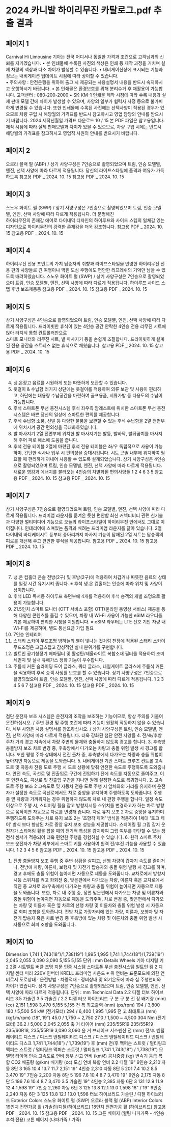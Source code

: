 # 2024 카니발 하이리무진 카탈로그.pdf 추출 결과

## 페이지 1

Carnival
 Hi Limousine
기아는 전국 어디서나 동일한 가격과 조건으로 고객님과의 신뢰를 지키겠습니다.
• 본 인쇄물에 수록된 사진의 색상은 인쇄 등 제작 과정을 거치며 실제 차량의 색상과 다소 차이가 발생할 수 있습니다.
• 내비게이션상에 표시되는 기능과 정보는 내비게이션 업데이트 시점에 따라 상이할 수 있습니다.    
• 주의사항 : 안전운행을 위하여 출고 시 제공되는 사용설명서 내용을 반드시 숙지하시고 운행하시기 바랍니다.
• 본 인쇄물은 환경보호를 위해 분리수거 후 재활용이 가능합니다.
 고객센터 : 080-200-2000   • SK-KM-1
인쇄물 제작 시점에 따라 수록 내용과 실제 판매 모델 간에 차이가 발생할 수 있으며, 
사양의 일부가 협력사 사정 등으로 불가피하게 변경될 수 있습니다. 또한 인쇄물에 수록된 사진에는 선택사양이 적용된 경우가 있으므로 
차량 구입 시 해당월의 가격표를 반드시 참고하시고 영업 담당의 안내를 받으시기 바랍니다.
2024
제작년월일
가격표 다운로드
10 /  15
본 PDF 파일은 참고용입니다. 
제작 시점에 따라 실제 판매모델과 차이가 있을 수 있으므로, 
차량 구입 시에는 반드시 해당월의 가격표를 참고하시고 
영업직 사원의 안내를 받으시기 바랍니다.


## 페이지 2

오로라 블랙 펄 (ABP) / 상기 사양구성은 7인승으로 촬영되었으며 트림, 인승 모델별, 엔진, 선택 사양에 따라 다르게 적용됩니다.
당신의 라이프스타일에 품격과 여유가 가득하도록
참고용 PDF _ 2024. 10. 15
참고용 PDF _ 2024. 10. 15


## 페이지 3

스노우 화이트 펄 (SWP) / 상기 사양구성은 7인승으로 촬영되었으며 트림, 인승 모델별, 엔진, 선택 사양에 따라 다르게 적용됩니다.
더 분명해진  
하이리무진의 존재감
에어로 다이내믹 디자인의 하이루프와 사이드 스텝의 일체감 있는 
디자인으로 하이리무진의 강력한 존재감을 더욱 강조합니다.
참고용 PDF _ 2024. 10. 15
참고용 PDF _ 2024. 10. 15


## 페이지 4

하이리무진 전용 포인트의 가치
탑승자의 취향과 라이프스타일을 반영한 하이리무진 전용 편의 사양들로 
긴 여행이나 막힌 도심 주행에도 편안한 리프레쉬의 기억만 남을 수 있도록 배려하였습니다. 
스노우 화이트 펄 (SWP) / 상기 사양구성은 7인승으로 촬영되었으며 트림, 인승 모델별, 엔진, 선택 사양에 따라 다르게 적용됩니다.
하이루프
사이드 스텝
후방 보조제동등
참고용 PDF _ 2024. 10. 15
참고용 PDF _ 2024. 10. 15


## 페이지 5

상기 사양구성은 4인승으로 촬영되었으며 트림, 인승 모델별, 엔진, 선택 사양에 따라 다르게 적용됩니다.
프라이빗한 휴식이 있는
4인승 공간
안락한 4인승 전용 리무진 시트에 앉아 터치식 통합 컨트롤러만으로  
스마트 모니터와 리무진 시트, 발 마사지기 등을 손쉽게 조절합니다. 
프라이빗하게 설계된 전용 공간을 스트레스 없는 휴식으로 채웠습니다. 
참고용 PDF _ 2024. 10. 15
참고용 PDF _ 2024. 10. 15


## 페이지 6

4. 냉.온장고
음료를 시원하게 또는 따뜻하게 보관할 수 있습니다.
1. 옷걸이 & 수납함
러기지 상단에는 옷걸이를 적용하여 의류 보관 및 사용이 편리하고, 
하단에는 대용량 수납공간을 마련하여 골프용품, 서류가방 등 
다용도의 수납이 가능합니다.
2. 후석 스마트폰 무선 충전시스템
후석 좌우측 암레스트에 위치한 스마트폰 무선 충전시스템은 
바쁜 당신의 일상에 스마트한 편의를 제공합니다.
5. 후석 수납함
소품, 신발 등 다양한 물품을 보관할 수 있는 후석 수납함을 
2열 전면부에 위치시켜 공간 편의성을 극대화하였습니다.
3. 발 마사지기
2열 전면부에 위치한 발 마사지기는 발등, 발바닥, 발뒤꿈치를 마사지해 주어
피로 해소에 도움을 줍니다.
6. 후석 전용 테이블
2열에 마련된 후석 전용 테이블은 좌/우 독립적으로 사용이 가능하며,
간단한 식사나 업무 시 편의성을 증대시킵니다. 시트 콘솔 내부에 위치하여
필요할 때 편리하게 꺼내어 사용할 수 있도록 설계되었습니다.
상기 사양구성은 4인승으로 촬영되었으며 트림, 인승 모델별, 엔진, 선택 사양에 따라 다르게 적용됩니다.
새로운 영감과 에너지를 불러오는
4인승의 차별화된 편의사양들
1
2
4
6
3
5
참고용 PDF _ 2024. 10. 15
참고용 PDF _ 2024. 10. 15


## 페이지 7

상기 사양구성은 7인승으로 촬영되었으며 트림, 인승 모델별, 엔진, 선택 사양에 따라 다르게 적용됩니다.
프리미엄 라운지를 
옮겨온 듯한 편안함 
최신 커넥티비티 관련 신기술과 다양한 멀티미디어 기능으로 
오늘의 라이프스타일이 하이리무진 안에서도 그대로 이어집니다. 
인테리어에 스며있는 품격과 배려는 프리미엄 라운지를 닮아 있습니다. 
2열 다이내믹 바디케어시트
등부터 종아리까지 마사지 기능이 탑재된 2열 시트는 탑승객의 피로를 개선해 주고 
편안한 휴식을 제공합니다.
참고용 PDF _ 2024. 10. 15
참고용 PDF _ 2024. 10. 15


## 페이지 8

7. 냉.온 컵홀더
콘솔 전방(2구) 및 후방(2구)에 적용하여 차갑거나 따뜻한 음료의 상태를
일정 시간 유지시켜 줍니다.
※ 후석 냉.온 컵홀더는 인승에 따라 위치 및 사양이 상이합니다.
6. 후석 LED 독서등
하이루프 측면부에 4개를 적용하여 후석 승객의 개별 조명으로 활용이 가능합니다.
3. 21.5인치 스마트 모니터 (OTT 서비스 포함)
OTT(온라인 동영상 서비스) 제공을 통해 다양한 콘텐츠를 즐길 수 있으며, 차량 내 
Wi-Fi 사용이 가능한 eSIM 라우터를 기본 제공하여 편리한 시청을 지원합니다.
※ eSIM 라우터는 LTE 신호 기반 차량 내 Wi-Fi를 제공하며, 별도 통신요금 가입 필요
1. 7인승 인테리어
2. 스태리 스카이 무드조명
밤하늘의 별이 빛나는 것처럼 천장에 적용된 스태리 스카이 무드조명은 
고급스럽고 감성적인 실내 분위기를 구현합니다.
5. 빌트인 공기청정기
헤파필터 및 활성탄/제올라이트 복합소재 필터를 적용하여 
초미세먼지 및 실내 유해가스 정화 기능이 우수합니다.
4. 주름식 커튼
슬라이딩 도어 글라스, 쿼터 글라스, 테일게이트 글라스에 
주름식 커튼을 적용하여 후석 승객 사생활 보호를 할 수 있습니다.
상기 사양구성은 7인승으로 촬영되었으며 트림, 인승 모델별, 엔진, 선택 사양에 따라 다르게 적용됩니다.
1
2
3
4
5
6
7
참고용 PDF _ 2024. 10. 15
참고용 PDF _ 2024. 10. 15


## 페이지 9

첨단 운전자 보조 시스템은 운전자의 조작을 보조하는 기능이므로, 항상 주의를 기울여 운전하십시오. / 주변 환경 및 주행 조건에 따라 기능이 원활히 작동하지 않을 수 있습니다. 세부 사항은 사용 설명서를 참조하십시오.  / 상기 사양구성은  트림, 인승 모델별, 엔진, 선택 사양에 따라 다르게 적용됩니다.
더욱 강화된 첨단 안전 사양들
4. 전/측/후방 주차 거리 경고
저속에서 차량 주변의 물체와 충돌하지 않도록 경고를 합니다.
3. 후측방 충돌방지 보조
차로 변경 중, 후측방에서 다가오는 차량과 충돌 위험 발생 시 경고를 합니다.
또한 평행 주차 상태에서 전진 출차 중, 후측방에서 다가오는 차량과 
충돌 위험이 높아지면 자동으로 제동을 도와줍니다.
5. 내비게이션 기반 스마트 크루즈 컨트롤
고속도로 및 자동차 전용 도로 주행 시 도로 상황에 맞춰 안전한 속도로 
주행하도록 도와줍니다. 안전 속도, 곡선로 및 진출입로 구간에 진입하기 전에 
속도를 자동으로 줄여주고, 이후 안전속도, 곡선로 및 진출입 구간을 지나면 
원래 설정한 속도로 복귀합니다.
2. 고속도로 주행 보조 2
고속도로 및 자동차 전용 도로 주행 시 앞차와의 거리를 유지하며 운전자가 설정한 속도로 
곡선로에서도 차로 중앙을 유지하며 주행하도록 도와줍니다. 
주행 중 옆 차량과 가까워지는 경우 위험하지 않도록 차로 내 편향 주행을 합니다. 
일정 속도 이상으로 주행 시, 스티어링 휠을 잡고 방향지시등 스위치를 변경하고자 하는 
차로 방향으로 움직이면 자동으로 차로를 변경해 줍니다.
차로 유지 보조 2
차로 중앙을 유지하며 주행하도록 도와주는 차로 유지 보조 2는 '조향각 제어' 방식을 적용하여 
1세대 '토크 제어' 방식 보다 향상된 차로 중앙 유지 보조 성능을 제공합니다.
스티어링 휠 그립 감지
운전자가 스티어링 휠을 잡을 때의 전기적 특성을 감지하여 그립 여부를 판단할 수 있는 
정전식 센서가 적용되어 더욱 편안한 주행을 경험하실 수 있습니다.
6. 원격 스마트 주차 보조
운전자가 차량 외부에서 스마트 키를 사용하여 원격 전/후진 기능을 
사용할 수 있습니다.
1
2
3
4
5
6
참고용 PDF _ 2024. 10. 15
참고용 PDF _ 2024. 10. 15
1. 전방 충돌방지 보조
주행 중 주변 상황을 살피고, 선행 차량이 갑자기 속도를 줄이거나, 전방에 차량, 이륜차, 보행자 및 자전거 탑승자와 충돌 위험 발행 시 
경고를 하며, 경고 후에도 충돌 위험이 높아지면 자동으로 제동을 도와줍니다. 
교차로에서 방향지시등 스위치를 켜고 좌회전 중, 맞은편에서 다가오는 차량, 이륜차 혹은 교차로에서 직진 중 교차로 좌/우측에서 다가오는 
차량과 충돌 위험이 높아지면 자동으로 제동을 도와줍니다. 
또한, 차로 내 주행 중, 정면 맞은편에서 다가오는 차량 및 이륜차와 충돌 위험이 높아지면 자동으로 제동을 도와주며, 차로 변경 중, 
맞은편에서 다가오는 차량 및 이륜차 혹은 옆 차로의 선행 차량 및 이륜차와 충돌 위험 발생 시 자동으로 회피 조향을 도와줍니다. 
전방 차로 가장자리에 있는 차량, 이륜차, 보행자 및 자전거 탑승자 혹은 차로 변경 중 후측방에 있는 차량 및 이륜차와 충돌 위험 발생 시 
자동으로 회피 조향을 도와줍니다.


## 페이지 10

Dimension
1,741
1,743(18”)/1,738(19”)
1,995
1,995
1,741
1,744(18”)/1,739(19”)
2,045
2,055
3,090
3,090
5,155
5,155
단위 : mm
Details
Wheels
기아 디지털 키 2
2열 시트벨트 버클 조명
지문 인증 시스템
스마트폰 무선 충전시스템
빌트인 캠 2
디지털 센터 미러
220V 인버터
KRELL 프리미엄 사운드
※ 위 연비는 표준모드에 의한 연비로서 도로상태ㆍ운전방법ㆍ차량적재ㆍ정비상태 및 외기온도에 따라 실 주행연비와 차이가 있습니다.
상기 사양구성은 7인승으로 촬영되었으며 트림, 인승 모델별, 엔진, 선택 사양에 따라 다르게 적용됩니다.
단위 : mm
Technical Data
2.2 디젤
터보 하이브리드
3.5 가솔린
3.5 가솔린 / 2.2 디젤
터보 하이브리드
구        분
구        분
전    장
배기량
(mm)
(cc)
2,151
1,598
3,470
5,155
5,155
전    폭
최고출력
(mm)
(ps/rpm)
194 / 3,800
180 / 5,500
54 kW (전기모터)
294 / 6,400
1,995
1,995
전    고
최대토크
(mm)
(kgf.m/rpm)
(18”, 19”)
45.0 / 1,750 ~ 2,750
27.0 / 1,500 ~ 4,500
304 Nm (전기모터)
36.2 / 5,000
2,045
2,055
축    거
타이어
(mm)
235/55R19
235/55R19
235/60R18, 235/55R19
3,090
3,090
윤    거
브레이크
서스펜션
전 (mm)
전/후
벤틸레이티드 디스크 / 디스크
벤틸레이티드 디스크 / 디스크
벤틸레이티드 디스크 / 벤틸레이티드 디스크
1,741
1,744(18”) / 1,739(19”)
후 (mm)
전/후
맥퍼슨 스트럿 / 멀티링크
맥퍼슨 스트럿 / 멀티링크
맥퍼슨 스트럿 / 멀티링크
1,741
1,743(18”) / 1,738(19”)
모델명
타이어
인승
고속도로 연비
정부 신고 연비 (km/ℓ)
공차중량
(kg)
변속기
등급
복합 CO2 
배출량 (g/km)
배기량
(cc)
도심 연비
복합 연비
2.2 디젤
19"
9인승
2,210
자동 8단
3
165
10.4
13.7
11.7
2,151
19"
4인승
2,310
자동 8단
5
201
7.4
10.2
8.5
3,470
19"
7인승
2,200
자동 8단
5
196
7.6
10.4
8.7
3,470
19"
9인승
2,175
자동 8단
5
196
7.6
10.4
8.7
3,470
3.5 가솔린
19"
4인승
2,385
자동 6단
3
131
12.9
11.9
12.4
1,598
19"
7인승
2,260
자동 6단
3
125
13.8
12.1
13.0
1,598
18" / 19"
9인승
2,240
자동 6단
3
125
13.8
12.1
13.0
1,598
터보 하이브리드
가솔린 / 디젤
하이브리드
Exterior Colors
스노우 화이트 펄 (SWP)
오로라 블랙 펄 (ABP)
Interior Colors
19인치 전면가공 휠
(가솔린/디젤/하이브리드)
18인치 전면가공 휠
(하이브리드)
참고용 PDF _ 2024. 10. 15
참고용 PDF _ 2024. 10. 15
코튼 베이지 (퀼팅 나파가죽 - 4인승 후석 전용)
코튼 베이지 (나파가죽 / 가죽)



